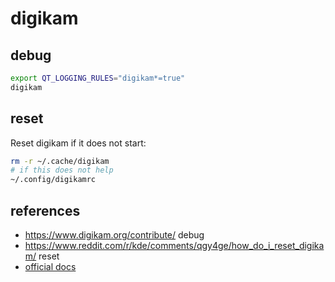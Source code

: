 # digikam

## debug

```bash
export QT_LOGGING_RULES="digikam*=true"
digikam
```


## reset

Reset digikam if it does not start:

```bash
rm -r ~/.cache/digikam
# if this does not help
~/.config/digikamrc
```




## references

* https://www.digikam.org/contribute/ debug
* https://www.reddit.com/r/kde/comments/qgy4ge/how_do_i_reset_digikam/ reset
* [official docs](https://docs.digikam.org/en/getting_started/installation.html)


```bash
```

```bash
```

```bash
```

```bash
```

```bash
```

```bash
```

```bash
```

